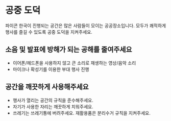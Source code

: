 # 공중 도덕

파이콘 한국이 진행되는 공간은 많은 사람들이 모이는 공공장소입니다. 모두가 쾌적하게 행사를 즐길 수 있도록 공중 도덕을 지켜주세요.

## 소음 및 발표에 방해가 되는 공해를 줄여주세요

- 이어폰/헤드폰을 사용하지 않고 큰 소리로 재생하는 영상/음악 소리
- 마이크나 확성기를 이용한 부대 행사 진행

## 공간을 깨끗하게 사용해주세요

- 행사가 열리는 공간의 규칙을 준수해주세요.
- 자기가 사용한 자리는 깨끗하게 치워주세요.
- 쓰레기는 쓰레기통에 버려주세요. 재활용품은 분리수거 규칙을 지켜주세요.
